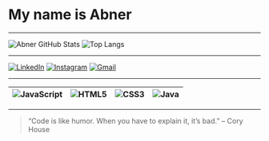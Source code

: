 # My name is Abner

---

<!-- Setor 1: GitHub Stats -->
 ![Abner GitHub Stats](https://github-readme-stats.vercel.app/api?username=abnerolimor&show_icons=true&theme=tokyonight&hide=issues)  ![Top Langs](https://github-readme-stats.vercel.app/api/top-langs/?username=abnerolimor&layout=compact&theme=tokyonight) 


---

<!-- Setor 2: Redes Sociais -->
 [![LinkedIn](https://img.shields.io/badge/-LinkedIn-0077B5?style=for-the-badge&logo=linkedin&logoColor=white)](https://www.linkedin.com/in/abner-moraes-950722317)
 [![Instagram](https://img.shields.io/badge/-Instagram-E4405F?style=for-the-badge&logo=instagram&logoColor=white)](https://www.instagram.com/abner_oli?igsh=bjcyMjJrZW9wdmNj)  [![Gmail](https://img.shields.io/badge/-Gmail-D14836?style=for-the-badge&logo=gmail&logoColor=white)](mailto:abner.oliveira.moraes@escola.pr.gov.br) 


---

<!-- Setor 3: Linguagens e Ferramentas -->
| ![JavaScript](https://img.shields.io/badge/-JavaScript-F7DF1E?style=flat-square&logo=javascript&logoColor=black) | ![HTML5](https://img.shields.io/badge/-HTML5-E34F26?style=flat-square&logo=html5&logoColor=white) | ![CSS3](https://img.shields.io/badge/-CSS3-1572B6?style=flat-square&logo=css3) | ![Java](https://img.shields.io/badge/-Java-007396?style=flat-square&logo=java&logoColor=white) |
|:-------------------------------------------------------------:|:-------------------------------------------------------------:|:-------------------------------------------------------------:|:-------------------------------------------------------------:|

---

> “Code is like humor. When you have to explain it, it’s bad.” – Cory House

